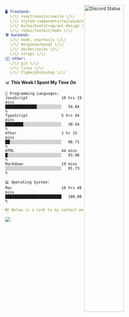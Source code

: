 
<a href="https://discord.com/users/279302975371870218" target="_blank">
    <img width="50%" align="right" alt="Discord Status" src="https://lanyard.cnrad.dev/api/279302975371870218?bg=161B22&borderRadius=5px%205px%200%200&hideTimestamp=true&idleMessage=Just%20chillin%27%20at%20the%20moment&animated=true">
</a>

```yaml
🖥️ frontend: 
  \/\/ react/nextjs/svelte \/\/
  \/\/ styled-components/tailwind/mui/
  \/\/ bulma/bootstrap/ant-design \/\/
  \/\/ redux/toolkit/mobx \/\/
🛠 backend: 
  \/\/ node, expressjs \/\/
  \/\/ mongoose/mysql \/\/
  \/\/ docker/axios \/\/
  \/\/ strapi \/\/
👨‍💻 other: 
  \/\/ git \/\/ 
  \/\/ linux \/\/
  \/\/ figma/photoshop \/\/
```
<!--START_SECTION:waka-->
📊 **This Week I Spent My Time On** 

```text
💬 Programming Languages: 
JavaScript               10 hrs 19 mins      ██████████████░░░░░░░░░░░   54.84 % 
TypeScript               5 hrs 44 mins       ████████░░░░░░░░░░░░░░░░░   30.54 % 
Other                    1 hr 15 mins        ██░░░░░░░░░░░░░░░░░░░░░░░   06.71 % 
HTML                     44 mins             █░░░░░░░░░░░░░░░░░░░░░░░░   03.98 % 
Markdown                 19 mins             ░░░░░░░░░░░░░░░░░░░░░░░░░   01.73 % 

💻 Operating System: 
Mac                      18 hrs 48 mins      █████████████████████████   100.00 % 
```


<!--END_SECTION:waka-->
```yaml
📭 Below is a link to my contact website 
```
<a href="https://mxns.xyz" target="_black"> <img src="https://img.shields.io/badge/website-161B22?style=for-the-badge&logo=About.me&logoColor=white"></img> <a/>
